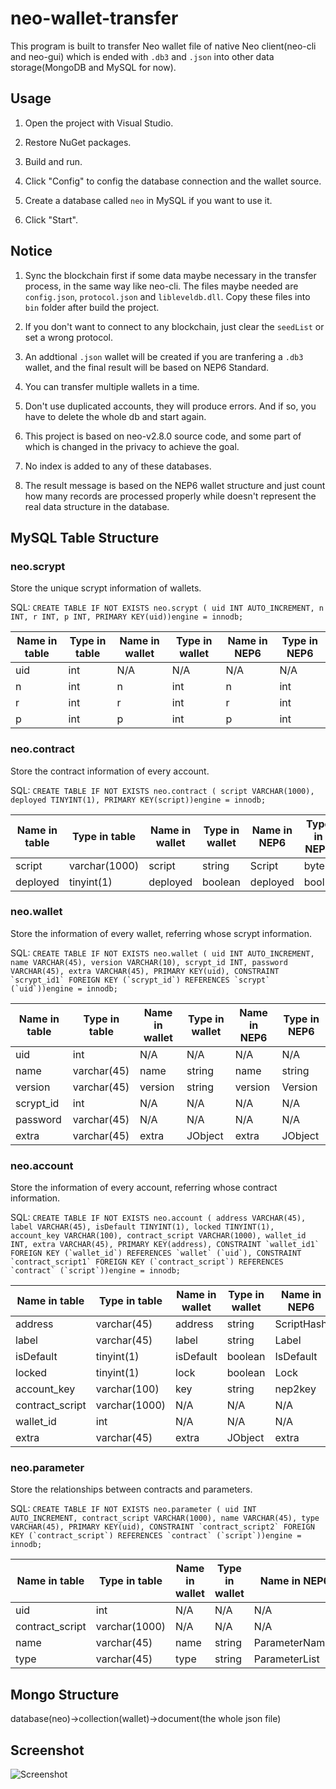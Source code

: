 # neo-wallet-transfer

This program is built to transfer Neo wallet file of native Neo client(neo-cli and neo-gui) which is ended with `.db3` and `.json` into other data storage(MongoDB and MySQL for now).

## Usage

1. Open the project with Visual Studio.

2. Restore NuGet packages.

3. Build and run.

4. Click "Config" to config the database connection and the wallet source.

5. Create a database called `neo` in MySQL if you want to use it.

6. Click "Start".

## Notice

1. Sync the blockchain first if some data maybe necessary in the transfer process, in the same way like neo-cli. The files maybe needed are `config.json`, `protocol.json` and `libleveldb.dll`. Copy these files into `bin` folder after build the project.

2. If you don't want to connect to any blockchain, just clear the `seedList` or set a wrong protocol.

3. An addtional `.json` wallet will be created if you are tranfering a `.db3` wallet, and the final result will be based on NEP6 Standard.

4. You can transfer multiple wallets in a time.

5. Don't use duplicated accounts, they will produce errors. And if so, you have to delete the whole db and start again.

6. This project is based on neo-v2.8.0 source code, and some part of which is changed in the privacy to achieve the goal.

7. No index is added to any of these databases.

8. The result message is based on the NEP6 wallet structure and just count how many records are processed properly while doesn't represent the real data structure in the database.

## MySQL Table Structure

### neo.scrypt

Store the unique scrypt information of wallets.

SQL: `CREATE TABLE IF NOT EXISTS neo.scrypt ( uid INT AUTO_INCREMENT, n INT, r INT, p INT, PRIMARY KEY(uid))engine = innodb;`

Name in table | Type in table | Name in wallet | Type in wallet | Name in NEP6 | Type in NEP6 |
| - | - | - | - | - | - |
| uid | int | N/A | N/A | N/A | N/A |
| n | int | n | int | n | int |
| r | int | r | int | r | int |
| p | int | p | int | p | int |

### neo.contract

Store the contract information of every account.

SQL: `CREATE TABLE IF NOT EXISTS neo.contract ( script VARCHAR(1000), deployed TINYINT(1), PRIMARY KEY(script))engine = innodb;`

Name in table | Type in table | Name in wallet | Type in wallet | Name in NEP6 | Type in NEP6 |
| - | - | - | - | - | - |
| script | varchar(1000) | script | string | Script | byte[]
| deployed | tinyint(1) | deployed | boolean | deployed | bool |

### neo.wallet

Store the information of every wallet, referring whose scrypt information.

SQL: ``CREATE TABLE IF NOT EXISTS neo.wallet ( uid INT AUTO_INCREMENT, name VARCHAR(45), version VARCHAR(10), scrypt_id INT, password VARCHAR(45), extra VARCHAR(45), PRIMARY KEY(uid), CONSTRAINT `scrypt_id1` FOREIGN KEY (`scrypt_id`) REFERENCES `scrypt` (`uid`))engine = innodb;``

Name in table | Type in table | Name in wallet | Type in wallet | Name in NEP6 | Type in NEP6 |
| - | - | - | - | - | - |
| uid | int | N/A | N/A | N/A | N/A |
| name | varchar(45) | name | string | name | string |
| version | varchar(45) | version | string | version | Version |
| scrypt_id | int | N/A | N/A | N/A | N/A |
| password | varchar(45) | N/A | N/A | N/A | N/A |
| extra | varchar(45) | extra | JObject | extra | JObject |

### neo.account

Store the information of every account, referring whose contract information.

SQL: ``CREATE TABLE IF NOT EXISTS neo.account ( address VARCHAR(45), label VARCHAR(45), isDefault TINYINT(1), locked TINYINT(1), account_key VARCHAR(100), contract_script VARCHAR(1000), wallet_id INT, extra VARCHAR(45), PRIMARY KEY(address), CONSTRAINT `wallet_id1` FOREIGN KEY (`wallet_id`) REFERENCES `wallet` (`uid`), CONSTRAINT `contract_script1` FOREIGN KEY (`contract_script`) REFERENCES `contract` (`script`))engine = innodb;``

Name in table | Type in table | Name in wallet | Type in wallet | Name in NEP6 | Type in NEP6 |
| - | - | - | - | - | - |
| address | varchar(45) | address | string | ScriptHash | UInt160 |
| label | varchar(45) | label | string | Label | string |
| isDefault | tinyint(1) | isDefault | boolean | IsDefault | bool |
| locked | tinyint(1) | lock | boolean | Lock | bool |
| account_key | varchar(100) | key | string | nep2key | string |
| contract_script | varchar(1000) | N/A | N/A | N/A | N/A |
| wallet_id | int | N/A | N/A | N/A | N/A |
| extra | varchar(45) | extra | JObject | extra | JObject |

### neo.parameter

Store the relationships between contracts and parameters.

SQL: ``CREATE TABLE IF NOT EXISTS neo.parameter ( uid INT AUTO_INCREMENT, contract_script VARCHAR(1000), name VARCHAR(45), type VARCHAR(45), PRIMARY KEY(uid), CONSTRAINT `contract_script2` FOREIGN KEY (`contract_script`) REFERENCES `contract` (`script`))engine = innodb;``

Name in table | Type in table | Name in wallet | Type in wallet | Name in NEP6 | Type in NEP6 |
| - | - | - | - | - | - |
| uid | int | N/A | N/A | N/A | N/A |
| contract_script | varchar(1000) | N/A | N/A | N/A | N/A |
| name | varchar(45) | name | string | ParameterNames | string[] |
| type | varchar(45) | type | string | ParameterList | ContractParameterType[] |

## Mongo Structure

database(neo)->collection(wallet)->document(the whole json file)

## Screenshot

![Screenshot](https://i.loli.net/2018/11/02/5bdbfa9937b8a.png)